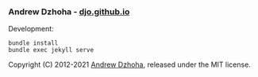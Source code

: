 ### Andrew Dzhoha - [djo.github.io](https://djo.github.io)

Development:
```
bundle install
bundle exec jekyll serve
```

Copyright (C) 2012-2021 [Andrew Dzhoha](https://djo.github.io), released under the MIT license.
